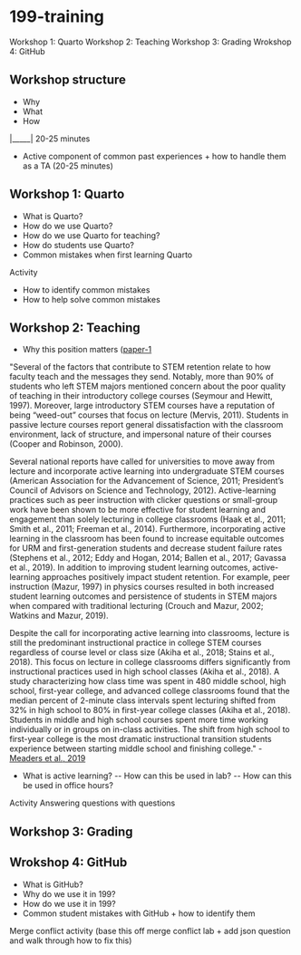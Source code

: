 # 199-training

Workshop 1: Quarto 
Workshop 2: Teaching 
Workshop 3: Grading 
Wrokshop 4: GitHub 

## Workshop structure 

- Why
- What
- How
  
|_____| 20-25 minutes
- Active component of common past experiences + how to handle them as a TA (20-25 minutes)


## Workshop 1: Quarto 

- What is Quarto?
- How do we use Quarto?
- How do we use Quarto for teaching?
- How do students use Quarto?
- Common mistakes when first learning Quarto

Activity 
- How to identify common mistakes
- How to help solve common mistakes 

## Workshop 2: Teaching 
- Why this position matters ([paper-1](https://link.springer.com/article/10.1007/s41979-020-00031-1)

"Several of the factors that contribute to STEM retention relate to how faculty teach and the messages they send. Notably, more than 90% of students who left STEM majors mentioned concern about the poor quality of teaching in their introductory college courses (Seymour and Hewitt, 1997). Moreover, large introductory STEM courses have a reputation of being “weed-out” courses that focus on lecture (Mervis, 2011). Students in passive lecture courses report general dissatisfaction with the classroom environment, lack of structure, and impersonal nature of their courses (Cooper and Robinson, 2000).

Several national reports have called for universities to move away from lecture and incorporate active learning into undergraduate STEM courses (American Association for the Advancement of Science, 2011; President’s Council of Advisors on Science and Technology, 2012). Active-learning practices such as peer instruction with clicker questions or small-group work have been shown to be more effective for student learning and engagement than solely lecturing in college classrooms (Haak et al., 2011; Smith et al., 2011; Freeman et al., 2014). Furthermore, incorporating active learning in the classroom has been found to increase equitable outcomes for URM and first-generation students and decrease student failure rates (Stephens et al., 2012; Eddy and Hogan, 2014; Ballen et al., 2017; Gavassa et al., 2019). In addition to improving student learning outcomes, active-learning approaches positively impact student retention. For example, peer instruction (Mazur, 1997) in physics courses resulted in both increased student learning outcomes and persistence of students in STEM majors when compared with traditional lecturing (Crouch and Mazur, 2002; Watkins and Mazur, 2019).

Despite the call for incorporating active learning into classrooms, lecture is still the predominant instructional practice in college STEM courses regardless of course level or class size (Akiha et al., 2018; Stains et al., 2018). This focus on lecture in college classrooms differs significantly from instructional practices used in high school classes (Akiha et al., 2018). A study characterizing how class time was spent in 480 middle school, high school, first-year college, and advanced college classrooms found that the median percent of 2-minute class intervals spent lecturing shifted from 32% in high school to 80% in first-year college classes (Akiha et al., 2018). Students in middle and high school courses spent more time working individually or in groups on in-class activities. The shift from high school to first-year college is the most dramatic instructional transition students experience between starting middle school and finishing college." - [Meaders et al., 2019](https://www.lifescied.org/doi/full/10.1187/cbe.19-05-0084)

- What is active learning?
  -- How can this be used in lab?
  -- How can this be used in office hours?

Activity
  Answering questions with questions

## Workshop 3: Grading 

## Wrokshop 4: GitHub 

- What is GitHub?
- Why do we use it in 199?
- How do we use it in 199?
- Common student mistakes with GitHub + how to identify them

Merge conflict activity (base this off merge conflict lab + add json question and walk through how to fix this)
